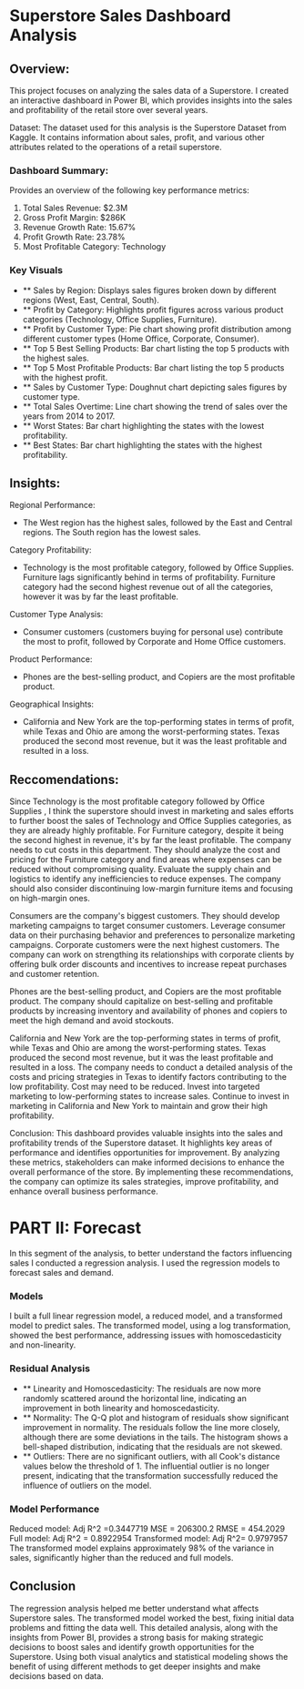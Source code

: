 # Superstore Sales Dashboard Analysis


## Overview:
This project focuses on analyzing the sales data of a Superstore. I created an interactive dashboard in Power BI, which provides insights into the sales and profitability of the retail store over several years.


Dataset:
The dataset used for this analysis is the Superstore Dataset from Kaggle. It contains information about sales, profit, and various other attributes related to the operations of a retail superstore.


### Dashboard Summary:
Provides an overview of the following key performance metrics:
1.	Total Sales Revenue: $2.3M
2.	Gross Profit Margin: $286K
3.	Revenue Growth Rate: 15.67%
4.	Profit Growth Rate: 23.78%
5.	Most Profitable Category: Technology

### Key Visuals
- ** Sales by Region: Displays sales figures broken down by different regions (West, East, Central, South).
- ** Profit by Category: Highlights profit figures across various product categories (Technology, Office Supplies, Furniture).
- ** Profit by Customer Type: Pie chart showing profit distribution among different customer types (Home Office, Corporate, Consumer).
- ** Top 5 Best Selling Products: Bar chart listing the top 5 products with the highest sales.
- ** Top 5 Most Profitable Products: Bar chart listing the top 5 products with the highest profit.
- ** Sales by Customer Type: Doughnut chart depicting sales figures by customer type.
- ** Total Sales Overtime: Line chart showing the trend of sales over the years from 2014 to 2017.
- ** Worst States: Bar chart highlighting the states with the lowest profitability.
- ** Best States: Bar chart highlighting the states with the highest profitability.


## Insights:
Regional Performance:
- The West region has the highest sales, followed by the East and Central regions. The South region has the lowest sales.

Category Profitability:
- Technology is the most profitable category, followed by Office Supplies. Furniture lags significantly behind in terms of profitability. Furniture category had the second highest revenue out of all the categories, however it was by far the least profitable. 

Customer Type Analysis:
- Consumer customers (customers buying for personal use) contribute the most to profit, followed by Corporate and Home Office customers.

Product Performance:
- Phones are the best-selling product, and Copiers are the most profitable product.

Geographical Insights:
- California and New York are the top-performing states in terms of profit, while Texas and Ohio are among the worst-performing states. Texas produced the second most revenue, but it was the least profitable and resulted in a loss. 



## Reccomendations:
Since Technology is the most profitable category followed by Office Supplies , I think the superstore should invest in marketing and sales efforts to further boost the sales of Technology and Office Supplies categories, as they are already highly profitable. 
For Furniture category, despite it being the second highest in revenue, it's by far the least profitable. The company needs to cut costs in this department. They should analyze the cost and pricing for the Furniture category and find areas where expenses can be reduced without compromising quality. Evaluate the supply chain and logistics to identify any inefficiencies to reduce expenses. The company should also consider discontinuing low-margin furniture items and focusing on high-margin ones.

Consumers are the company's biggest customers. They should develop marketing campaigns to target consumer customers.  Leverage consumer data on their purchasing behavior and preferences to personalize marketing campaigns.
Corporate customers were the next highest customers. The company can work on strengthing its relationships with corporate clients by offering bulk order discounts and incentives to increase repeat purchases and customer retention.

Phones are the best-selling product, and Copiers are the most profitable product. The company should capitalize on best-selling and profitable products by increasing inventory and availability of phones and copiers to meet the high demand and avoid stockouts.

California and New York are the top-performing states in terms of profit, while Texas and Ohio are among the worst-performing states. Texas produced the second most revenue, but it was the least profitable and resulted in a loss.
The company needs to conduct a detailed analysis of the costs and pricing strategies in Texas to identify factors contributing to the low profitability. Cost may need to be reduced. 
Invest into targeted marketing to low-performing states to increase sales. Continue to invest in marketing in California and New York to maintain and grow their high profitability.



Conclusion:
This dashboard provides valuable insights into the sales and profitability trends of the Superstore dataset. It highlights key areas of performance and identifies opportunities for improvement. By analyzing these metrics, stakeholders can make informed decisions to enhance the overall performance of the store.
By implementing these recommendations, the company can optimize its sales strategies, improve profitability, and enhance overall business performance. 






# PART II: Forecast

In this segment of the analysis, to better understand the factors influencing sales I conducted a regression analysis. I used the regression models to forecast sales and demand. 


### Models
I built a full linear regression model, a reduced model, and a transformed model to predict sales.
The transformed model, using a log transformation, showed the best performance, addressing issues with homoscedasticity and non-linearity.

### Residual Analysis
- ** Linearity and Homoscedasticity: The residuals are now more randomly scattered around the horizontal line, indicating an improvement in both linearity and homoscedasticity.
- ** Normality: The Q-Q plot and histogram of residuals show significant improvement in normality. The residuals follow the line more closely, although there are some deviations in the tails. The histogram shows a bell-shaped distribution, indicating that the residuals are not skewed.
- ** Outliers: There are no significant outliers, with all Cook's distance values below the threshold of 1. The influential outlier is no longer present, indicating that the transformation successfully reduced the 
influence of outliers on the model.

### Model Performance 
Reduced model: Adj R^2 =0.3447719
   MSE = 206300.2
  RMSE = 454.2029
Full model: Adj R^2 = 0.8922954
Transformed model: Adj R^2= 0.9797957
The transformed model explains approximately 98% of the variance in sales, significantly higher than the reduced and full models.


## Conclusion
The regression analysis helped me better understand what affects Superstore sales. The transformed model worked the best, fixing initial data problems and fitting the data well. This detailed analysis, along with the insights from Power BI, provides a strong basis for making strategic decisions to boost sales and identify growth opportunities for the Superstore. Using both visual analytics and statistical modeling shows the benefit of using different methods to get deeper insights and make decisions based on data.


